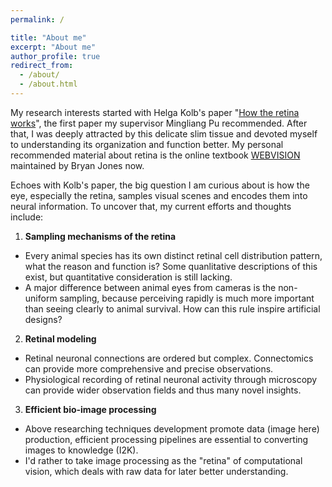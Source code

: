 ```yaml
---
permalink: /

title: "About me"
excerpt: "About me"
author_profile: true
redirect_from: 
  - /about/
  - /about.html
---
```


My research interests started with Helga Kolb's paper "[How the retina works](https://webvision.med.utah.edu/wp-content/uploads/2011/01/2003-01Kolb.pdf)", the first paper my supervisor Mingliang Pu recommended. After that, I was deeply attracted by this delicate slim tissue and devoted myself to understanding its organization and function better. My personal recommended material about retina is the online textbook [WEBVISION](https://webvision.med.utah.edu/) maintained by Bryan Jones now. 

Echoes with Kolb's paper, the big question I am curious about is how the eye, especially the retina, samples visual scenes and encodes them into neural information. To uncover that, my current efforts and thoughts include:
1. **Sampling mechanisms of the retina**  
- Every animal species has its own distinct retinal cell distribution pattern, what the reason and function is? Some quanlitative descriptions of this exist, but quantitative consideration is still lacking.  
- A major difference between animal eyes from cameras is the non-uniform sampling, because perceiving rapidly is much more important than seeing clearly to animal survival. How can this rule inspire artificial designs?
2. **Retinal modeling**
- Retinal neuronal connections are ordered but complex. Connectomics can provide more comprehensive and precise observations. 
- Physiological recording of retinal neuronal activity through microscopy can provide wider observation fields and thus many novel insights.
3. **Efficient bio-image processing**
- Above researching techniques development promote data (image here) production, efficient processing pipelines are essential to converting images to knowledge (I2K).   
- I'd rather to take image processing as the "retina" of computational vision, which deals with raw data for later better understanding.  

